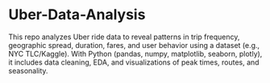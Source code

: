 # Uber-Data-Analysis
This repo analyzes Uber ride data to reveal patterns in trip frequency, geographic spread, duration, fares, and user behavior using a dataset (e.g., NYC TLC/Kaggle). With Python (pandas, numpy, matplotlib, seaborn, plotly), it includes data cleaning, EDA, and visualizations of peak times, routes, and seasonality. 
